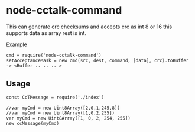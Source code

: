 # node-cctalk-command
This can generate crc checksums and accepts crc as int 8 or 16 this supports data as array rest is int.


Example
```
cmd = require('node-cctalk-command')
setAcceptanceMask = new cmd(src, dest, command, [data], crc).toBuffer -> <Buffer .. .. .. >

```
## Usage
```
const CcTMessage = require('./index')

//var myCmd = new Uint8Array([2,0,1,245,8])
//var myCmd = new Uint8Array([1,0,2,255])
var myCmd = new Uint8Array([1, 0, 2, 254, 255])
new ccMessage(myCmd)
```
